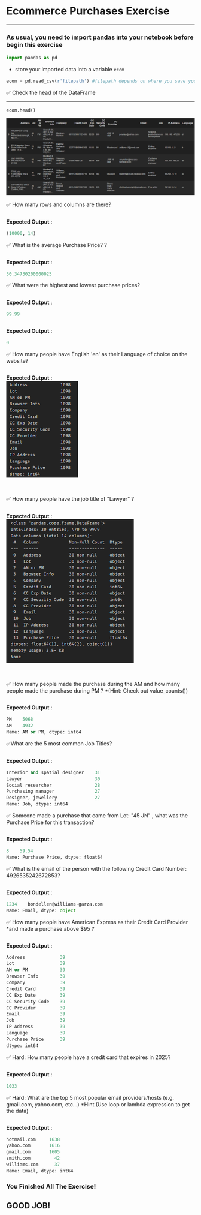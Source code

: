 # Ecommerce Purchases Exercise


<hr>

### As usual, you need to import pandas into your notebook before begin this exercise

```python
import pandas as pd
```
- store your imported data into a variable `ecom`

```python
ecom = pd.read_csv(r'filepath') #filepath depends on where you save your csv file
```


✅ Check the head of the DataFrame

<hr>

```
ecom.head()
```
![ss1](/ss1.png)  


✅ How many rows and columns are there?
```python

```
__Expected Output__ : 
```python
(10000, 14)
```

✅ What is the average Purchase Price? ? 
```python

```
__Expected Output__ :  
```python
50.34730200000025
```

✅ What were the highest and lowest purchase prices?
```python

```
__Expected Output__ :  
```python
99.99
```
```python

```
__Expected Output__ :  
```python
0
```

✅ How many people have English 'en' as their Language of choice on the website?
```python

```
__Expected Output__ :  
![ss](/ss2.png)  

<br/>

✅ How many people have the job title of "Lawyer" ?
```python

```
__Expected Output__ :  
![ss](/ss3.png)  

<br/>

✅ How many people made the purchase during the AM and how many people made the purchase during PM ? 
*(Hint: Check out value_counts()) 
```python

```
__Expected Output__ :  
```python
PM    5068
AM    4932
Name: AM or PM, dtype: int64
```

✅What are the 5 most common Job Titles?
```python

```
__Expected Output__ :  

```python
Interior and spatial designer    31
Lawyer                           30
Social researcher                28
Purchasing manager               27
Designer, jewellery              27
Name: Job, dtype: int64
```

✅ Someone made a purchase that came from Lot: "45 JN" , what was the Purchase Price for this transaction?

```python

```
__Expected Output__ :  

```python
8    59.54
Name: Purchase Price, dtype: float64
```

✅ What is the email of the person with the following Credit Card Number: 4926535242672853?  
```python

```
__Expected Output__ :  

```python
1234    bondellen@williams-garza.com
Name: Email, dtype: object
```

✅ How many people have American Express as their Credit Card Provider *and made a purchase above $95 ?  
```python

```
__Expected Output__ :  

```python
Address             39
Lot                 39
AM or PM            39
Browser Info        39
Company             39
Credit Card         39
CC Exp Date         39
CC Security Code    39
CC Provider         39
Email               39
Job                 39
IP Address          39
Language            39
Purchase Price      39
dtype: int64
```
✅ Hard: How many people have a credit card that expires in 2025?  
```python

```
__Expected Output__ :  

```python
1033
```

✅ Hard: What are the top 5 most popular email providers/hosts (e.g. gmail.com, yahoo.com, etc...) 
*Hint (Use loop or lambda expression to get the data) 
```python

```
__Expected Output__ :   

```python
hotmail.com     1638
yahoo.com       1616
gmail.com       1605
smith.com         42
williams.com      37
Name: Email, dtype: int64
```

### You Finished All The Exercise!

## GOOD JOB!